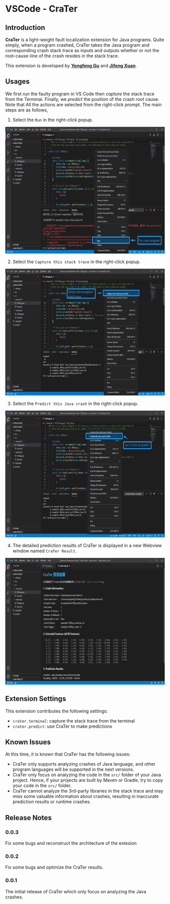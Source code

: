 # VSCode - CraTer

## Introduction

**CraTer** is a light-weight fault localization extension for Java programs. 
Quite simply, when a program crashed, CraTer takes the Java program and corresponding crash stack trace as inputs and outputs whether or not the root-cause-line of the crash resides in the stack trace.

This extension is developed by **[Yongfeng Gu](https://gu-youngfeng.github.io/)** and **[Jifeng Xuan](http://jifeng-xuan.com/index_cn.html)**.

## Usages

We first _run_ the faulty program in VS Code then _capture_ the stack trace from the Terminal. 
Finally, we _predict_ the position of the crash root cause. 
Note that All the actions are selected from the right-click prompt.
The main steps are as follows,

1. Select the `Run` in the right-click popup.

<img src="images/run.png" alt="run the program" width="700" height="400"/>

2. Select the `Capture this stack trace` in the right-click popup.

<img src="images/capture.png" alt="run the program" width="700" height="400"/>

3. Select the `Predict this Java crash` in the right-click popup.

<img src="images/predict.png" alt="run the program" width="700" height="400"/>

4. The detailed prediction results of CraTer is displayed in a new Webview window named `CraTer Result`.

<img src="images/result.png" alt="run the program" width="700" height="400"/>

## Extension Settings

This extension contributes the following settings:

* `crater.terminal`: capture the stack trace from the terminal
* `crater.predict`: use CraTer to make predictions

## Known Issues

At this time, it is known that CraTer has the following issues:

- CraTer only supports analyzing crashes of Java language, and other program languages will be supported in the next versions.
- CraTer only focus on analyzing the code in the `src/` folder of your Java project. Hence, if your projects are built by Maven or Gradle, try to copy your code in the `src/` folder.
- CraTer cannot analyze the 3rd-party libraries in the stack trace and may miss some valuable information about crashes, resulting in inaccurate prediction results or runtime crashes.

## Release Notes

### 0.0.3

Fix some bugs and reconstruct the architecture of the extesion

### 0.0.2

Fix some bugs and optimize the CraTer results.

### 0.0.1

The initial release of CraTer which only focus on analyzing the Java crashes.
